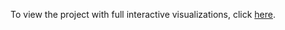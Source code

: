 To view the project with full interactive visualizations, click [here](https://nbviewer.org/github/AyushmaanGandhi/IncomeInequality/blob/main/Notebook_No_Visualization.ipynb).